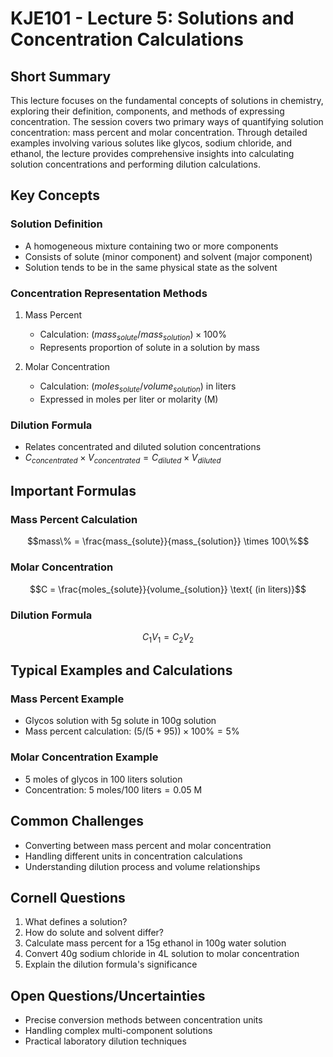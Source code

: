 # KJE101 - Lecture 5: Solutions and Concentration Calculations

## Short Summary
This lecture focuses on the fundamental concepts of solutions in chemistry, exploring their definition, components, and methods of expressing concentration. The session covers two primary ways of quantifying solution concentration: mass percent and molar concentration. Through detailed examples involving various solutes like glycos, sodium chloride, and ethanol, the lecture provides comprehensive insights into calculating solution concentrations and performing dilution calculations.

## Key Concepts

### Solution Definition
- A homogeneous mixture containing two or more components
- Consists of solute (minor component) and solvent (major component)
- Solution tends to be in the same physical state as the solvent

### Concentration Representation Methods
1. Mass Percent
   - Calculation: $(mass_{solute} / mass_{solution}) \times 100\%$
   - Represents proportion of solute in a solution by mass

2. Molar Concentration
   - Calculation: $(moles_{solute} / volume_{solution})$ in liters
   - Expressed in moles per liter or molarity (M)

### Dilution Formula
- Relates concentrated and diluted solution concentrations
- $C_{concentrated} \times V_{concentrated} = C_{diluted} \times V_{diluted}$

## Important Formulas

### Mass Percent Calculation
$$mass\% = \frac{mass_{solute}}{mass_{solution}} \times 100\%$$

### Molar Concentration
$$C = \frac{moles_{solute}}{volume_{solution}} \text{ (in liters)}$$

### Dilution Formula
$$C_{1}V_{1} = C_{2}V_{2}$$

## Typical Examples and Calculations

### Mass Percent Example
- Glycos solution with 5g solute in 100g solution
- Mass percent calculation: $(5 / (5 + 95)) \times 100\% = 5\%$

### Molar Concentration Example
- 5 moles of glycos in 100 liters solution
- Concentration: $5 \text{ moles} / 100 \text{ liters} = 0.05 \text{ M}$

## Common Challenges
- Converting between mass percent and molar concentration
- Handling different units in concentration calculations
- Understanding dilution process and volume relationships

## Cornell Questions
1. What defines a solution?
2. How do solute and solvent differ?
3. Calculate mass percent for a 15g ethanol in 100g water solution
4. Convert 40g sodium chloride in 4L solution to molar concentration
5. Explain the dilution formula's significance

## Open Questions/Uncertainties
- Precise conversion methods between concentration units
- Handling complex multi-component solutions
- Practical laboratory dilution techniques